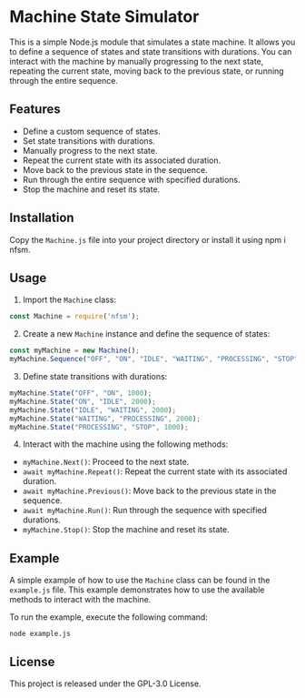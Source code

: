 # Machine State Simulator

This is a simple Node.js module that simulates a state machine. It allows you to define a sequence of states and state transitions with durations. You can interact with the machine by manually progressing to the next state, repeating the current state, moving back to the previous state, or running through the entire sequence.

## Features

- Define a custom sequence of states.
- Set state transitions with durations.
- Manually progress to the next state.
- Repeat the current state with its associated duration.
- Move back to the previous state in the sequence.
- Run through the entire sequence with specified durations.
- Stop the machine and reset its state.

## Installation

Copy the `Machine.js` file into your project directory or install it using npm i nfsm.

## Usage

1. Import the `Machine` class:

```javascript
const Machine = require('nfsm');
```

2. Create a new `Machine` instance and define the sequence of states:

```javascript
const myMachine = new Machine();
myMachine.Sequence("OFF", "ON", "IDLE", "WAITING", "PROCESSING", "STOP");
```

3. Define state transitions with durations:

```javascript
myMachine.State("OFF", "ON", 1000);
myMachine.State("ON", "IDLE", 2000);
myMachine.State("IDLE", "WAITING", 2000);
myMachine.State("WAITING", "PROCESSING", 2000);
myMachine.State("PROCESSING", "STOP", 1000);
```

4. Interact with the machine using the following methods:

- `myMachine.Next()`: Proceed to the next state.
- `await myMachine.Repeat()`: Repeat the current state with its associated duration.
- `await myMachine.Previous()`: Move back to the previous state in the sequence.
- `await myMachine.Run()`: Run through the sequence with specified durations.
- `myMachine.Stop()`: Stop the machine and reset its state.

## Example

A simple example of how to use the `Machine` class can be found in the `example.js` file. This example demonstrates how to use the available methods to interact with the machine.

To run the example, execute the following command:

```
node example.js
```

## License

This project is released under the GPL-3.0 License.
